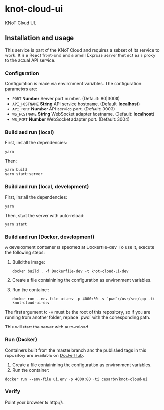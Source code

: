# knot-cloud-ui

KNoT Cloud UI.

## Installation and usage

This service is part of the KNoT Cloud and requires a subset of its service to work. It is a React front-end and a small Express server that act as a proxy to the actual API service.

### Configuration

Configuration is made via environment variables. The configuration parameters are:

* `PORT` **Number** Server port number. (Default: 80|3000)
* `API_HOSTNAME` **String** API service hostname. (Default: **localhost**)
* `API_PORT` **Number** API service port. (Default: 3003)
* `WS_HOSTNAME` **String** WebSocket adapter hostname. (Default: **localhost**)
* `WS_PORT` **Number** WebSocket adapter port. (Default: 3004)

### Build and run (local)

First, install the dependencies:

```
yarn
```

Then:

```
yarn build
yarn start:server
```

### Build and run (local, development)

First, install the dependencies:

```
yarn
```

Then, start the server with auto-reload:

```
yarn start
```

### Build and run (Docker, development)

A development container is specified at Dockerfile-dev. To use it, execute the following steps:

1. Build the image:

    ```
    docker build . -f Dockerfile-dev -t knot-cloud-ui-dev
    ```

1. Create a file containining the configuration as environment variables.
1. Run the container:

    ```
    docker run --env-file ui.env -p 4000:80 -v `pwd`:/usr/src/app -ti     knot-cloud-ui-dev
    ```

The first argument to `-v` must be the root of this repository, so if you are running from another folder, replace \`pwd\` with the corresponding path.

This will start the server with auto-reload.

### Run (Docker)

Containers built from the master branch and the published tags in this repository are available on [DockerHub](https://hub.docker.com/r/cesarbr/knot-cloud-ui/).

1. Create a file containining the configuration as environment variables.
1. Run the container:

```
docker run --env-file ui.env -p 4000:80 -ti cesarbr/knot-cloud-ui
```

### Verify

Point your browser to http://<hostname>:<port>.